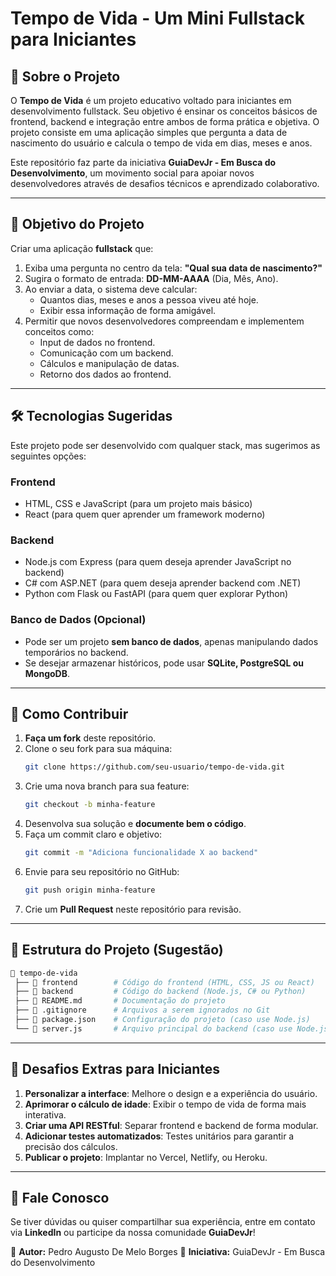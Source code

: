 # Tempo de Vida - Um Mini Fullstack para Iniciantes

## 📌 Sobre o Projeto

O **Tempo de Vida** é um projeto educativo voltado para iniciantes em desenvolvimento fullstack. Seu objetivo é ensinar os conceitos básicos de frontend, backend e integração entre ambos de forma prática e objetiva. O projeto consiste em uma aplicação simples que pergunta a data de nascimento do usuário e calcula o tempo de vida em dias, meses e anos.

Este repositório faz parte da iniciativa **GuiaDevJr - Em Busca do Desenvolvimento**, um movimento social para apoiar novos desenvolvedores através de desafios técnicos e aprendizado colaborativo.

---

## 🎯 Objetivo do Projeto

Criar uma aplicação **fullstack** que:
1. Exiba uma pergunta no centro da tela: **"Qual sua data de nascimento?"**
2. Sugira o formato de entrada: **DD-MM-AAAA** (Dia, Mês, Ano).
3. Ao enviar a data, o sistema deve calcular:
   - Quantos dias, meses e anos a pessoa viveu até hoje.
   - Exibir essa informação de forma amigável.
4. Permitir que novos desenvolvedores compreendam e implementem conceitos como:
   - Input de dados no frontend.
   - Comunicação com um backend.
   - Cálculos e manipulação de datas.
   - Retorno dos dados ao frontend.

---

## 🛠️ Tecnologias Sugeridas

Este projeto pode ser desenvolvido com qualquer stack, mas sugerimos as seguintes opções:

### Frontend
- HTML, CSS e JavaScript (para um projeto mais básico)
- React (para quem quer aprender um framework moderno)

### Backend
- Node.js com Express (para quem deseja aprender JavaScript no backend)
- C# com ASP.NET (para quem deseja aprender backend com .NET)
- Python com Flask ou FastAPI (para quem quer explorar Python)

### Banco de Dados (Opcional)
- Pode ser um projeto **sem banco de dados**, apenas manipulando dados temporários no backend.
- Se desejar armazenar históricos, pode usar **SQLite, PostgreSQL ou MongoDB**.

---

## 🚀 Como Contribuir

1. **Faça um fork** deste repositório.
2. Clone o seu fork para sua máquina:
   ```sh
   git clone https://github.com/seu-usuario/tempo-de-vida.git
   ```
3. Crie uma nova branch para sua feature:
   ```sh
   git checkout -b minha-feature
   ```
4. Desenvolva sua solução e **documente bem o código**.
5. Faça um commit claro e objetivo:
   ```sh
   git commit -m "Adiciona funcionalidade X ao backend"
   ```
6. Envie para seu repositório no GitHub:
   ```sh
   git push origin minha-feature
   ```
7. Crie um **Pull Request** neste repositório para revisão.

---

## 📌 Estrutura do Projeto (Sugestão)

```sh
📂 tempo-de-vida
 ├── 📂 frontend        # Código do frontend (HTML, CSS, JS ou React)
 ├── 📂 backend         # Código do backend (Node.js, C# ou Python)
 ├── 📄 README.md       # Documentação do projeto
 ├── 📄 .gitignore      # Arquivos a serem ignorados no Git
 ├── 📄 package.json    # Configuração do projeto (caso use Node.js)
 └── 📄 server.js       # Arquivo principal do backend (caso use Node.js)
```

---

## 🌟 Desafios Extras para Iniciantes

1. **Personalizar a interface**: Melhore o design e a experiência do usuário.
2. **Aprimorar o cálculo de idade**: Exibir o tempo de vida de forma mais interativa.
3. **Criar uma API RESTful**: Separar frontend e backend de forma modular.
4. **Adicionar testes automatizados**: Testes unitários para garantir a precisão dos cálculos.
5. **Publicar o projeto**: Implantar no Vercel, Netlify, ou Heroku.

---

## 📩 Fale Conosco
Se tiver dúvidas ou quiser compartilhar sua experiência, entre em contato via **LinkedIn** ou participe da nossa comunidade **GuiaDevJr**!

📌 **Autor:** Pedro Augusto De Melo Borges
📌 **Iniciativa:** GuiaDevJr - Em Busca do Desenvolvimento

